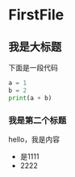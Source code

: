 # FirstFile

## 我是大标题
下面是一段代码
```python
a = 1
b = 2
print(a + b)
```
### 我是第二个标题
hello，我是内容
- 是1111
- 2222  

